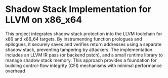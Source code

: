 # Shadow Stack Implementation for LLVM on x86_x64

This project integrates shadow stack protection into the LLVM toolchain for x86 and x86_64 targets. By instrumenting function prologues and epilogues, it securely saves and verifies return addresses using a separate shadow stack, preventing tampering by attackers. The implementation includes an LLVM IR pass (or backend patch), and a small runtime library to manage shadow stack memory. This approach provides a foundation for building control-flow integrity (CFI) mechanisms with minimal performance overhead
